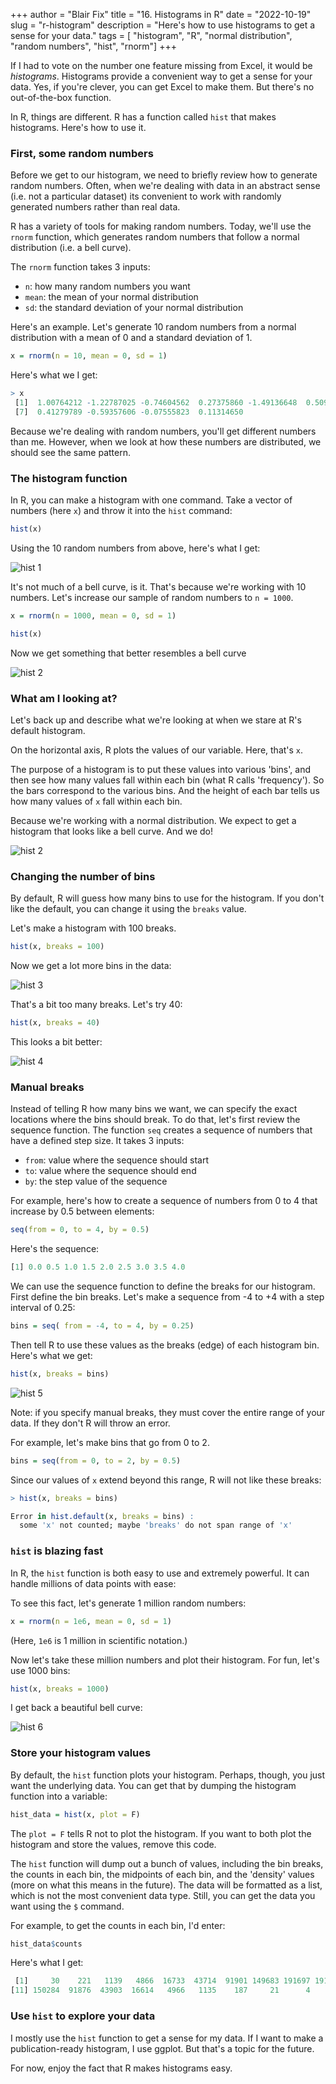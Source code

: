 +++
author = "Blair Fix"
title =  "16. Histograms in R"
date = "2022-10-19"
slug = "r-histogram"
description = "Here's how to use histograms to get a sense for your data."
tags = [ "histogram", "R", "normal distribution", "random numbers", "hist", "rnorm"]
+++

If I had to vote on the number one feature missing from Excel, it would be *histograms*. Histograms provide a convenient way to get a sense for your data. Yes, if you're clever, you can get Excel to make them. But there's no out-of-the-box function. 

In R, things are different. R has a function called `hist` that  makes histograms. Here's how to use it.


### First, some random numbers

Before we get to our histogram, we need to briefly review how to generate random numbers. Often, when we're dealing with data in an abstract sense (i.e. not a particular dataset) its convenient to work with randomly generated numbers  rather than real data.

R has a variety of tools for making random numbers. Today, we'll use the `rnorm` function, which generates random numbers that follow a normal distribution (i.e. a bell curve).

The `rnorm` function takes 3 inputs:

* `n`: how many random numbers you want
* `mean`: the mean of your normal distribution
* `sd`: the standard deviation of your normal distribution

Here's an example. Let's generate 10 random numbers from a normal distribution with a mean of 0 and a standard deviation of 1.

```R
x = rnorm(n = 10, mean = 0, sd = 1)
```

Here's what we I get:

```R
> x
 [1]  1.00764212 -1.22787025 -0.74604562  0.27375860 -1.49136648  0.50941624
 [7]  0.41279789 -0.59357606 -0.07555823  0.11314650
 ```

Because we're dealing with random numbers, you'll get different numbers than me. However, when we look at how these numbers are distributed, we should see the same pattern.

### The histogram function

In R, you can make a histogram with one command. Take a vector of numbers (here `x`) and throw it into the `hist` command:

```R
hist(x)
```

Using the 10 random numbers from above, here's what I get:

![hist 1](./samples/hist1.png)

It's not much of a bell curve, is it. That's because we're working with 10 numbers. Let's increase our sample of random numbers to `n = 1000`.

```R
x = rnorm(n = 1000, mean = 0, sd = 1)

hist(x)
```

Now we get something that better resembles a bell curve

![hist 2](./samples/hist2.png)


### What am I looking at?

Let's back up and describe what we're looking at when we stare at R's default histogram.

On the horizontal axis, R plots the values of our variable. Here, that's `x`. 

The purpose of a histogram is to put these values into various 'bins', and then see how many values fall within each bin (what R calls 'frequency'). So the bars correspond to the various bins. And the height of each bar tells us how many values of `x` fall within each bin. 

Because we're working with a normal distribution. We expect to get a histogram that looks like a bell curve. And we do!

![hist 2](./samples/hist2.png)


### Changing the number of bins

By default, R will guess how many bins to use for the histogram. If you don't like the default, you can change it using the `breaks` value.

Let's make a histogram with 100 breaks.

```R
hist(x, breaks = 100)
```

Now we get a lot more bins in the data:

![hist 3](./samples/hist3.png)

That's a bit too many breaks. Let's try 40:

```R
hist(x, breaks = 40)
```

This looks a bit better:

![hist 4](./samples/hist4.png)


### Manual breaks

Instead of telling R how many bins we want, we can specify the exact locations where the bins should break. To do that, let's first review the sequence function. The function `seq` creates a sequence of numbers that have a defined step size. It takes 3 inputs:

* `from`: value where the sequence should start
* `to`: value where the sequence should end
* `by`: the step value of the sequence

For example, here's how to create a  sequence of numbers from 0 to 4 that increase by 0.5 between elements:

```R
seq(from = 0, to = 4, by = 0.5)
```

Here's the sequence:

```R
[1] 0.0 0.5 1.0 1.5 2.0 2.5 3.0 3.5 4.0
```

We can use the sequence function to define the breaks for our histogram. First define the bin breaks. Let's make a sequence from -4 to +4 with a step interval of 0.25:


```R
bins = seq( from = -4, to = 4, by = 0.25)
```

Then  tell R to use these values as the breaks (edge) of each histogram bin. Here's what we get:

```R
hist(x, breaks = bins)
```

![hist 5](./samples/hist5.png)

Note: if you specify manual breaks, they must cover the entire range of your data. If they don't R will throw an error.

For example, let's make bins that go from 0 to 2.

```R
bins = seq(from = 0, to = 2, by = 0.5)
```

Since our values of `x` extend beyond this range, R will not like these breaks:

```R
> hist(x, breaks = bins)

Error in hist.default(x, breaks = bins) :
  some 'x' not counted; maybe 'breaks' do not span range of 'x'
```

### `hist` is blazing fast

In R, the `hist` function is both easy to use and extremely powerful. It can handle millions of data points with ease:

To see this fact, let's generate 1 million random numbers:

```R
x = rnorm(n = 1e6, mean = 0, sd = 1)
```

(Here, `1e6`  is 1 million in scientific notation.)

Now let's take these million numbers and plot their histogram. For fun, let's use 1000 bins:

```R
hist(x, breaks = 1000)
```

I get back a beautiful bell curve:

![hist 6](./samples/hist6.png)


### Store your histogram values

By default, the `hist` function plots your histogram. Perhaps, though, you just want the underlying data. You can get that by dumping the histogram function into a variable: 

```R
hist_data = hist(x, plot = F)
```

The `plot = F` tells R not to plot the histogram. If you want to both plot the histogram and store the values, remove this code.


The `hist` function will dump out a bunch of values, including the bin breaks, the counts in each bin, the midpoints of each bin, and the 'density' values (more on what this means in the future). The data will be formatted as a list, which is not the most convenient data type. Still, you can get the data you want using the `$` command.

For example, to get the counts in each bin, I'd enter:

```R
hist_data$counts
```

Here's what I get:

```R
 [1]     30    221   1139   4866  16733  43714  91901 149683 191697 191026
[11] 150284  91876  43903  16614   4966   1135    187     21      4
```

### Use `hist` to explore your data

I mostly use the `hist` function to get a sense for my data. If I want to make a publication-ready histogram, I use ggplot. But that's a topic for the future.

For now, enjoy the fact that R makes histograms easy.



